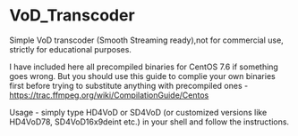# VoD_Transcoder
Simple VoD transcoder (Smooth Streaming ready),not for commercial use, strictly for educational purposes.

I have included here all precompiled binaries for CentOS 7.6 if something goes wrong. But you should use this guide to complie your own binaries first before trying to substitute anything with precompiled ones -https://trac.ffmpeg.org/wiki/CompilationGuide/Centos

Usage - simply type HD4VoD or SD4VoD (or customized versions like HD4VoD78, SD4VoD16x9deint etc.) in your shell and follow the instructions.
